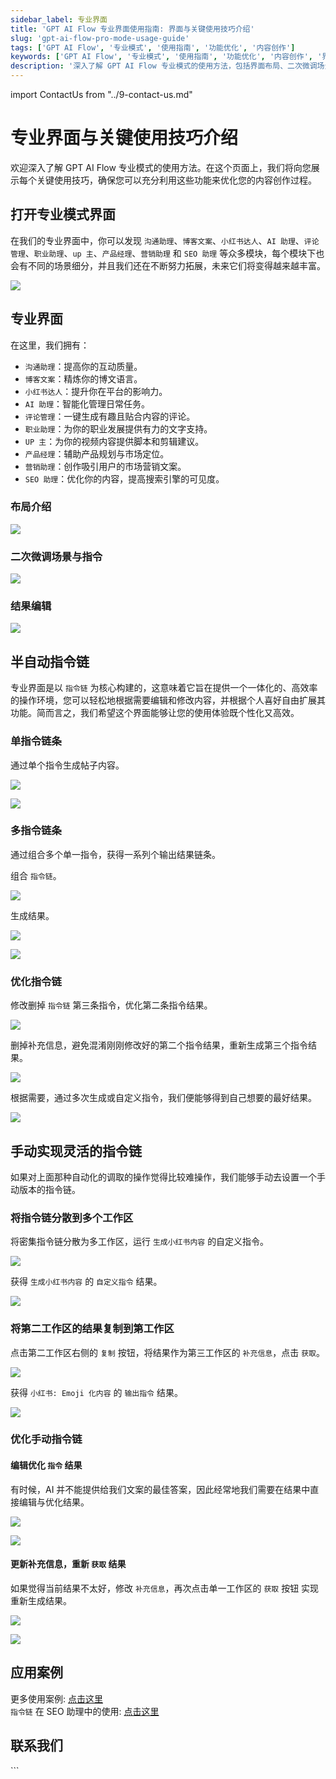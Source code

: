 ```yaml
---
sidebar_label: 专业界面
title: 'GPT AI Flow 专业界面使用指南: 界面与关键使用技巧介绍'
slug: 'gpt-ai-flow-pro-mode-usage-guide'
tags: ['GPT AI Flow', '专业模式', '使用指南', '功能优化', '内容创作']
keywords: ['GPT AI Flow', '专业模式', '使用指南', '功能优化', '内容创作', '界面布局', '二次微调', '结果编辑']
description: '深入了解 GPT AI Flow 专业模式的使用方法，包括界面布局、二次微调场景与指令以及结果编辑等关键技巧。本指南旨在帮助您充分利用这些功能，优化您的内容创作过程。'
---
```


import ContactUs from "../9-contact-us.md"

# 专业界面与关键使用技巧介绍

欢迎深入了解 GPT AI Flow 专业模式的使用方法。在这个页面上，我们将向您展示每个关键使用技巧，确保您可以充分利用这些功能来优化您的内容创作过程。

## 打开专业模式界面

在我们的专业界面中，你可以发现 `沟通助理`、`博客文案`、`小红书达人`、`AI 助理`、`评论管理`、`职业助理`、`up 主`、`产品经理`、`营销助理` 和 `SEO 助理` 等众多模块，每个模块下也会有不同的场景细分，并且我们还在不断努力拓展，未来它们将变得越来越丰富。

![](./img/4-proMode-presentation/2023-10-31-img-6-show-proModeWindow.gif)

## 专业界面

在这里，我们拥有：

- `沟通助理`：提高你的互动质量。
- `博客文案`：精炼你的博文语言。
- `小红书达人`：提升你在平台的影响力。
- `AI 助理`：智能化管理日常任务。
- `评论管理`：一键生成有趣且贴合内容的评论。
- `职业助理`：为你的职业发展提供有力的文字支持。
- `UP 主`：为你的视频内容提供脚本和剪辑建议。
- `产品经理`：辅助产品规划与市场定位。
- `营销助理`：创作吸引用户的市场营销文案。
- `SEO 助理`：优化你的内容，提高搜索引擎的可见度。

### 布局介绍

![](./img/4-proMode-presentation/2023-10-31-img-7-proMode-explication.png)

### 二次微调场景与指令

![](./img/4-proMode-presentation/2023-10-31-img-8-proMode-explication-2.png)

### 结果编辑

![](./img/4-proMode-presentation/2023-10-31-img-9-proMode-explication-3.png)

## 半自动指令链

专业界面是以 `指令链` 为核心构建的，这意味着它旨在提供一个一体化的、高效率的操作环境，您可以轻松地根据需要编辑和修改内容，并根据个人喜好自由扩展其功能。简而言之，我们希望这个界面能够让您的使用体验既个性化又高效。

### 单指令链条

通过单个指令生成帖子内容。

![](./img/4-proMode-presentation/2023-10-31-img-13-instruction-chain.gif)

![](./img/4-proMode-presentation/2023-10-31-img-14-instruction-chain-2.gif)

### 多指令链条

通过组合多个单一指令，获得一系列个输出结果链条。

组合 `指令链`。

![](./img/4-proMode-presentation/2023-10-31-img-15-multiple-instruction-chains.gif)

生成结果。

![](./img/4-proMode-presentation/2023-10-31-img-16-multiple-instruction-chains-2.gif)

![](./img/4-proMode-presentation/2023-10-31-img-17-multiple-instruction-chains-3.gif)

### 优化指令链

修改删掉 `指令链` 第三条指令，优化第二条指令结果。

![](./img/4-proMode-presentation/2023-10-31-img-18-multiple-instruction-chains-4.gif)

删掉补充信息，避免混淆刚刚修改好的第二个指令结果，重新生成第三个指令结果。

![](./img/4-proMode-presentation/2023-10-31-img-19-multiple-instruction-chains-5.gif)

根据需要，通过多次生成或自定义指令，我们便能够得到自己想要的最好结果。

![](./img/4-proMode-presentation/2023-10-31-img-20-multiple-instruction-chains-6.gif)

## 手动实现灵活的指令链

如果对上面那种自动化的调取的操作觉得比较难操作，我们能够手动去设置一个手动版本的指令链。

### 将指令链分散到多个工作区

将密集指令链分散为多工作区，运行 `生成小红书内容` 的自定义指令。

![](./img/4-proMode-presentation/2023-11-02-img-1-proMode-multiple-commands-chain.gif)

获得 `生成小红书内容` 的 `自定义指令` 结果。

![](./img/4-proMode-presentation/2023-11-02-img-2-proMode-multiple-commands-chain-2.gif)

### 将第二工作区的结果复制到第工作区

点击第二工作区右侧的 `复制` 按钮，将结果作为第三工作区的 `补充信息`，点击 `获取`。

![](./img/4-proMode-presentation/2023-11-02-img-3-proMode-multiple-commands-chain-3.gif)

获得 `小红书: Emoji 化内容` 的 `输出指令` 结果。

![](./img/4-proMode-presentation/2023-11-02-img-4-proMode-multiple-commands-chain-4.gif)

### 优化手动指令链

#### 编辑优化 `指令` 结果

有时候，AI 并不能提供给我们文案的最佳答案，因此经常地我们需要在结果中直接编辑与优化结果。

![](./img/4-proMode-presentation/2023-11-02-img-5-proMode-multiple-commands-chain-5.gif)

![](./img/4-proMode-presentation/2023-11-02-img-6-proMode-multiple-commands-chain-6.gif)

#### 更新补充信息，重新 `获取` 结果

如果觉得当前结果不太好，修改 `补充信息`，再次点击单一工作区的 `获取` 按钮 实现重新生成结果。

![](./img/4-proMode-presentation/2023-11-02-img-7-proMode-multiple-commands-chain-7.gif)

![](./img/4-proMode-presentation/2023-11-02-img-8-proMode-multiple-commands-chain-8.gif)

## 应用案例

更多使用案例: [点击这里](/docs/application-scenarios/introduction)  
`指令链` 在 SEO 助理中的使用: [点击这里](/docs/application-scenarios/seo-assistant)

## 联系我们

<ContactUs/>
```
